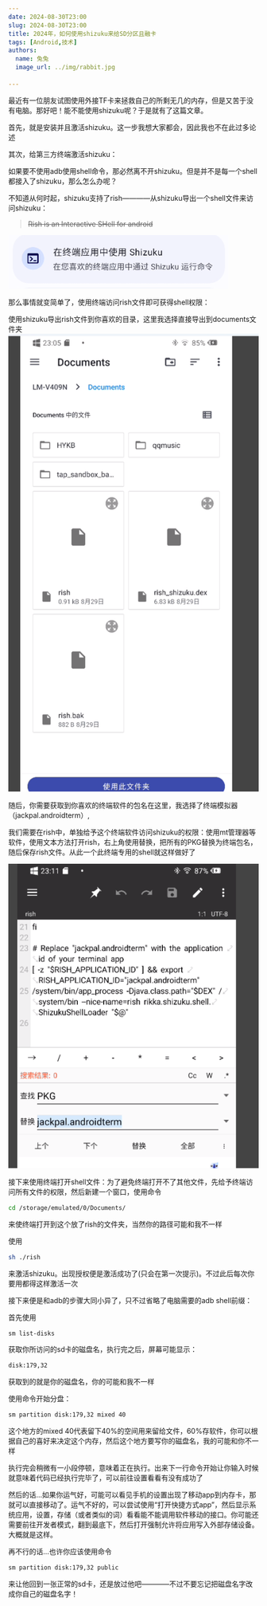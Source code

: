 ```yaml
---
date: 2024-08-30T23:00
slug: 2024-08-30T23:00
title: 2024年，如何使用shizuku来给SD分区且融卡
tags: [Android,技术]
authors:
  name: 兔兔
  image_url: ../img/rabbit.jpg
 
---
```


最近有一位朋友试图使用外接TF卡来拯救自己的所剩无几的内存，但是又苦于没有电脑。那好吧！能不能使用shizuku呢？于是就有了这篇文章。

首先，就是安装并且激活shizuku。这一步我想大家都会，因此我也不在此过多论述

其次，给第三方终端激活shizuku：

如果要不使用adb使用shell命令，那必然离不开shizuku。但是并不是每一个shell都接入了shizuku，那么怎么办呢？

不知道从何时起，shizuku支持了rish————从shizuku导出一个shell文件来访问shizuku：
><del>Rish is an Interactive SHell for android</del>

   ![](./rish.jpg)

那么事情就变简单了，使用终端访问rish文件即可获得shell权限：

使用shizuku导出rish文件到你喜欢的目录，这里我选择直接导出到documents文件夹
![alt text](image.png)

随后，你需要获取到你喜欢的终端软件的包名在这里，我选择了终端模拟器（jackpal.androidterm）,

我们需要在rish中，单独给予这个终端软件访问shizuku的权限：使用mt管理器等软件，使用文本方法打开rish，右上角使用替换，把所有的PKG替换为终端包名，随后保存rish文件。从此一个此终端专用的shell就这样做好了

![alt text](image-1.png)

接下来使用终端打开shell文件：为了避免终端打开不了其他文件，先给予终端访问所有文件的权限，然后新建一个窗口，使用命令
```sh
cd /storage/emulated/0/Documents/
```

来使终端打开到这个放了rish的文件夹，当然你的路径可能和我不一样

使用 
```sh
sh ./rish
```

来激活shizuku。出现授权便是激活成功了(只会在第一次提示)。不过此后每次你要用都得这样激活一次

接下来便是和adb的步骤大同小异了，只不过省略了电脑需要的adb shell前缀：

首先使用
```sh
sm list-disks
```

获取你所访问的sd卡的磁盘名，执行完之后，屏幕可能显示：
```sh
disk:179,32
```

获取到的就是你的磁盘名，你的可能和我不一样

使用命令开始分盘：

```sh
sm partition disk:179,32 mixed 40
```
这个地方的mixed 40代表留下40%的空间用来留给文件，60%存软件，你可以根据自己的喜好来决定这个内存，然后这个地方要写你的磁盘名，我的可能和你不一样

执行完会稍微有一小段停顿，意味着正在执行。出来下一行命令开始让你输入时候就意味着代码已经执行完毕了，可以前往设置看看有没有成功了

然后的话...如果你运气好，可能可以看见手机的设置出现了移动app到内存卡，那就可以直接移动了。运气不好的，可以尝试使用“打开快捷方式app”，然后显示系统应用，设置，存储（或者类似的词）看看能不能调用软件移动的接口。你可能还需要前往开发者模式，翻到最底下，然后打开强制允许将应用写入外部存储设备。大概就是这样。

再不行的话...也许你应该使用命令

```sh
sm partition disk:179,32 public
```
来让他回到一张正常的sd卡，还是放过他吧————不过不要忘记把磁盘名字改成你自己的磁盘名字！